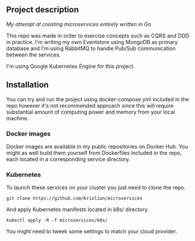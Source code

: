 ## Project description
*My attempt at creating microservices entirely written in Go*

This repo was made in order to exercise concepts such as CQRS and DDD in practice.
I'm writing my own Eventstore using MongoDB as primary database and I'm using RabbitMQ to handle Pub/Sub communication between the services.

I'm using Google Kubernetes Engine for this project.

## Installation

You can try and run the project using docker-compose.yml included in the repo however it's not recommended approach since this will require substantial amount of computing power and memory from your local machine.

### Docker images
Docker images are available in my public repositories on Docker Hub.
You might as well build them yourself from Dockerfiles included in the repo, each located in a corresponding service directory.

### Kubernetes
To launch these services on your cluster you just need to clone the repo.

```
git clone https://github.com/Krixlion/microservices
```

And apply Kubernetes manifests located in k8s/ directory.
```
kubectl apply -R -f microservices/k8s/
```

You might need to tweek some settings to match your cloud provider. 
